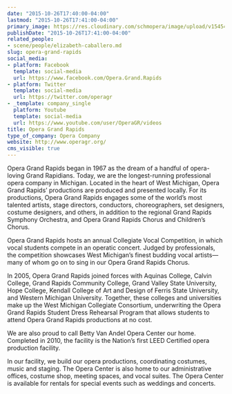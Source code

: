 ```yaml
---
date: "2015-10-26T17:40:00-04:00"
lastmod: "2015-10-26T17:41:00-04:00"
primary_image: https://res.cloudinary.com/schmopera/image/upload/v1545409169/media/webhook-uploads/1445895709136/OGRLogo.jpg.jpg
publishDate: "2015-10-26T17:41:00-04:00"
related_people:
- scene/people/elizabeth-caballero.md
slug: opera-grand-rapids
social_media:
- platform: Facebook
  template: social-media
  url: https://www.facebook.com/Opera.Grand.Rapids
- platform: Twitter
  template: social-media
  url: https://twitter.com/operagr
- _template: company_single
  platform: Youtube
  template: social-media
  url: https://www.youtube.com/user/OperaGR/videos
title: Opera Grand Rapids
type_of_company: Opera Company
website: http://www.operagr.org/
cms_visible: true
---
```


Opera Grand Rapids began in 1967 as the dream of a handful of opera-loving Grand Rapidians. Today, we are the longest-running professional opera company in Michigan. Located in the heart of West Michigan, Opera Grand Rapids’ productions are produced and presented locally. For its productions, Opera Grand Rapids engages some of the world’s most talented artists, stage directors, conductors, choreographers, set designers, costume designers, and others, in addition to the regional Grand Rapids Symphony Orchestra, and Opera Grand Rapids Chorus and Children’s Chorus.

Opera Grand Rapids hosts an annual Collegiate Vocal Competition, in which vocal students compete in an operatic concert. Judged by professionals, the competition showcases West Michigan’s finest budding vocal artists—many of whom go on to sing in our Opera Grand Rapids Chorus.

In 2005, Opera Grand Rapids joined forces with Aquinas College, Calvin College, Grand Rapids Community College, Grand Valley State University, Hope College, Kendall College of Art and Design of Ferris State University, and Western Michigan University. Together, these colleges and universities make up the West Michigan Collegiate Consortium, underwriting the Opera Grand Rapids Student Dress Rehearsal Program that allows students to attend Opera Grand Rapids productions at no cost.

We are also proud to call Betty Van Andel Opera Center our home. Completed in 2010, the facility is the Nation’s first LEED Certified opera production facility.

In our facility, we build our opera productions, coordinating costumes, music and staging. The Opera Center is also home to our administrative offices, costume shop, meeting spaces, and vocal suites. The Opera Center is available for rentals for special events such as weddings and concerts.
